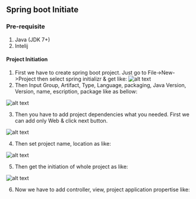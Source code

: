 ## Spring boot Initiate

### Pre-requisite
1. Java (JDK 7+)
2. Intelij

#### Project Initiation

1. First we have to create spring boot project. Just go to File->New->Project then select spring initializr & get like:
![alt text](https://raw.githubusercontent.com/rakib09/LearningJava/master/assets/1.PNG "Spring project initiate")
2. Then Input Group, Artifact, Type, Language, packaging, Java Version, Version, name, escription, package like as bellow:

![alt text](https://raw.githubusercontent.com/rakib09/LearningJava/master/assets/2.PNG "Spring project setup")

3. Then you have to add project dependencies what you needed. First we can add only Web & click next button.

![alt text](https://raw.githubusercontent.com/rakib09/LearningJava/master/assets/3.PNG "Spring project dependency added")

4. Then set project name, location as like:

![alt text](https://raw.githubusercontent.com/rakib09/LearningJava/master/assets/4.PNG "Spring project location")

5. Then get the initiation of whole project as like:

![alt text](https://raw.githubusercontent.com/rakib09/LearningJava/master/assets/5.PNG "Spring project initiate")

6. Now we have to add controller, view, project application propertise like: 

